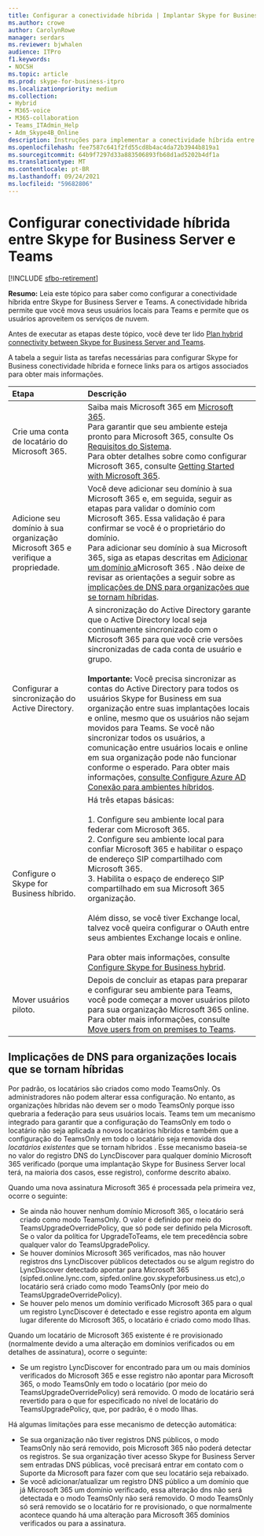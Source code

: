 ```yaml
---
title: Configurar a conectividade híbrida | Implantar Skype for Business Server conexão 2019
ms.author: crowe
author: CarolynRowe
manager: serdars
ms.reviewer: bjwhalen
audience: ITPro
f1.keywords:
- NOCSH
ms.topic: article
ms.prod: skype-for-business-itpro
ms.localizationpriority: medium
ms.collection:
- Hybrid
- M365-voice
- M365-collaboration
- Teams_ITAdmin_Help
- Adm_Skype4B_Online
description: Instruções para implementar a conectividade híbrida entre Skype for Business Server e Teams.
ms.openlocfilehash: fee7587c641f2fd55cd8b4ac4da72b3944b819a1
ms.sourcegitcommit: 64b9f7297d33a883506893fb68d1ad5202b4df1a
ms.translationtype: MT
ms.contentlocale: pt-BR
ms.lasthandoff: 09/24/2021
ms.locfileid: "59682806"
---
```

# <a name="configure-hybrid-connectivity-between-skype-for-business-server-and-teams"></a>Configurar conectividade híbrida entre Skype for Business Server e Teams

[!INCLUDE [sfbo-retirement](../../Hub/includes/sfbo-retirement.md)]

**Resumo:** Leia este tópico para saber como configurar a conectividade híbrida entre Skype for Business Server e Teams.  A conectividade híbrida permite que você mova seus usuários locais para Teams e permite que os usuários aproveitem os serviços de nuvem.
  
Antes de executar as etapas deste tópico, você deve ter lido [Plan hybrid connectivity between Skype for Business Server and Teams](plan-hybrid-connectivity.md).
  
A tabela a seguir lista as tarefas necessárias para configurar Skype for Business conectividade híbrida e fornece links para os artigos associados para obter mais informações.
  
|Etapa|Descrição|
|:-----|:-----|
|Crie uma conta de locatário do Microsoft 365.   <br/> |Saiba mais Microsoft 365 em [Microsoft 365](https://go.microsoft.com/fwlink/p/?LinkId=254980).  <br/> Para garantir que seu ambiente esteja pronto para Microsoft 365, consulte Os [Requisitos do Sistema](https://products.office.com/office-system-requirements).  <br/> Para obter detalhes sobre como configurar Microsoft 365, consulte [Getting Started with Microsoft 365](https://go.microsoft.com/fwlink/p/?LinkId=254982).  <br/> |
|Adicione seu domínio à sua organização Microsoft 365 e verifique a propriedade.  <br/> | Você deve adicionar seu domínio à sua Microsoft 365 e, em seguida, seguir as etapas para validar o domínio com Microsoft 365. Essa validação é para confirmar se você é o proprietário do domínio. <br/> Para adicionar seu domínio à sua Microsoft 365, siga as etapas descritas em [Adicionar um domínio a](https://support.office.com/article/add-a-domain-to-office-365-6383f56d-3d09-4dcb-9b41-b5f5a5efd611?ui=en-US&rs=en-US&ad=US)Microsoft 365 . Não deixe de revisar as orientações a seguir sobre as [implicações de DNS para organizações que se tornam híbridas](#dns-implications-for-on-premises-organizations-that-become-hybrid). <br/> |
|Configurar a sincronização do Active Directory.  <br/> |A sincronização do Active Directory garante que o Active Directory local seja continuamente sincronizado com o Microsoft 365 para que você crie versões sincronizadas de cada conta de usuário e grupo.  <br/> <br> **Importante:** Você precisa sincronizar as contas do Active Directory para todos os usuários Skype for Business em sua organização entre suas implantações locais e online, mesmo que os usuários não sejam movidos para Teams. Se você não sincronizar todos os usuários, a comunicação entre usuários locais e online em sua organização pode não funcionar conforme o esperado. Para obter mais informações, [consulte Configure Azure AD Conexão para ambientes híbridos](configure-azure-ad-connect.md).         |
| Configure o Skype for Business híbrido. | Há três etapas básicas: <br><br> 1. Configure seu ambiente local para federar com Microsoft 365. <br> 2. Configure seu ambiente local para confiar Microsoft 365 e habilitar o espaço de endereço SIP compartilhado com Microsoft 365.<br> 3. Habilita o espaço de endereço SIP compartilhado em sua Microsoft 365 organização. <br><br> Além disso, se você tiver Exchange local, talvez você queira configurar o OAuth entre seus ambientes Exchange locais e online. <br> <br>Para obter mais informações, consulte [Configure Skype for Business hybrid](configure-federation-with-skype-for-business-online.md).
|Mover usuários piloto.  <br/> |Depois de concluir as etapas para preparar e configurar seu ambiente para Teams, você pode começar a mover usuários piloto para sua organização Microsoft 365 online. Para obter mais informações, consulte [Move users from on premises to Teams](move-users-from-on-premises-to-Teams.md).  <br/> |


## <a name="dns-implications-for-on-premises-organizations-that-become-hybrid"></a>Implicações de DNS para organizações locais que se tornam híbridas

Por padrão, os locatários são criados como modo TeamsOnly. Os administradores não podem alterar essa configuração. No entanto, as organizações híbridas não devem ser o modo TeamsOnly porque isso quebraria a federação para seus usuários locais. Teams tem um mecanismo integrado para garantir que a configuração do TeamsOnly em todo o locatário não seja aplicada a novos locatários híbridos e também que a configuração do TeamsOnly em todo o locatário seja removida dos *locatários existentes* que se tornam híbridos . Esse mecanismo baseia-se no valor do registro DNS do LyncDiscover para qualquer domínio Microsoft 365 verificado (porque uma implantação Skype for Business Server local terá, na maioria dos casos, esse registro), conforme descrito abaixo.

Quando uma nova assinatura Microsoft 365 é processada pela primeira vez, ocorre o seguinte:
- Se ainda não houver nenhum domínio Microsoft 365, o locatário será criado como modo TeamsOnly. O valor é definido por meio do TeamsUpgradeOverridePolicy, que só pode ser definido pela Microsoft. Se o valor da política for UpgradeToTeams, ele tem precedência sobre qualquer valor do TeamsUpgradePolicy.
- Se houver domínios Microsoft 365 verificados, mas não houver registros dns LyncDiscover públicos detectados ou se algum registro do LyncDiscover detectado apontar para Microsoft 365 (sipfed.online.lync.com, sipfed.online.gov.skypeforbusiness.us etc),o locatário será criado como modo TeamsOnly (por meio do TeamsUpgradeOverridePolicy).
- Se houver pelo menos um domínio verificado Microsoft 365 para o qual um registro LyncDiscover é detectado e esse registro aponta em algum lugar diferente do Microsoft 365, o locatário é criado como modo Ilhas.

Quando um locatário de Microsoft 365 existente é re provisionado (normalmente devido a uma alteração em domínios verificados ou em detalhes de assinatura), ocorre o seguinte:
- Se um registro LyncDiscover for encontrado para um ou mais domínios verificados do Microsoft 365 e esse registro não apontar para Microsoft 365, o modo TeamsOnly em todo o locatário (por meio do TeamsUpgradeOverridePolicy) será removido. O modo de locatário será revertido para o que for especificado no nível de locatário do TeamsUpgradePolicy, que, por padrão, é o modo Ilhas.


Há algumas limitações para esse mecanismo de detecção automática:
- Se sua organização não tiver registros DNS públicos, o modo TeamsOnly não será removido, pois Microsoft 365 não poderá detectar os registros. Se sua organização tiver acesso Skype for Business Server sem entradas DNS públicas, você precisará entrar em contato com o Suporte da Microsoft para fazer com que seu locatário seja rebaixado.
- Se você adicionar/atualizar um registro DNS  público a um domínio que já Microsoft 365 um domínio verificado, essa alteração dns não será detectada e o modo TeamsOnly não será removido. O modo TeamsOnly só será removido se o locatário for re provisionado, o que normalmente acontece quando há uma alteração para Microsoft 365 domínios verificados ou para a assinatura.  
